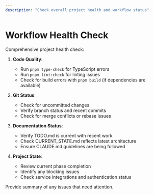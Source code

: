 ```yaml
---
description: "Check overall project health and workflow status"
---
```


# Workflow Health Check

Comprehensive project health check:

1. **Code Quality**:
   - Run `pnpm type-check` for TypeScript errors
   - Run `pnpm lint:check` for linting issues
   - Check for build errors with `pnpm build` (if dependencies are available)

2. **Git Status**:
   - Check for uncommitted changes
   - Verify branch status and recent commits
   - Check for merge conflicts or rebase issues

3. **Documentation Status**:
   - Verify TODO.md is current with recent work
   - Check CURRENT_STATE.md reflects latest architecture
   - Ensure CLAUDE.md guidelines are being followed

4. **Project State**:
   - Review current phase completion
   - Identify any blocking issues
   - Check service integrations and authentication status

Provide summary of any issues that need attention.